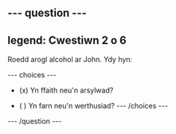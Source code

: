 --- question ---
---
legend: Cwestiwn 2 o 6
---

Roedd arogl alcohol ar John. Ydy hyn:

--- choices ---
- (x) Yn ffaith neu'n arsylwad?

- ( ) Yn farn neu'n werthusiad? --- /choices ---

--- /question ---
